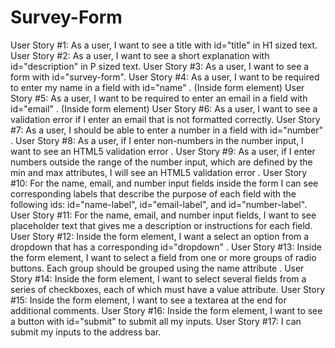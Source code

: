 # Survey-Form

User Story #1: As a user, I want to see a title with id="title" in H1 sized text.
User Story #2: As a user, I want to see a short explanation with id="description" in P sized text.
User Story #3: As a user, I want to see a form with id="survey-form".
User Story #4: As a user, I want to be required to enter my name in a field with id="name" . (Inside form element)
User Story #5: As a user, I want to be required to enter an email in a field with id="email" . (Inside form element)
User Story #6: As a user, I want to see a validation error if I enter an email that is not formatted correctly.
User Story #7: As a user, I should be able to enter a number in a field with id="number" .
User Story #8: As a user, if I enter non-numbers in the number input, I want to see an HTML5 validation error .
User Story #9: As a user, if I enter numbers outside the range of the number input, which are defined by
the min and max attributes, I will see an HTML5 validation error .
User Story #10: For the name, email, and number input fields inside the form I can see corresponding labels that describe the
purpose of each field with the following ids: id="name-label", id="email-label", and id="number-label".
User Story #11: For the name, email, and number input fields, I want to see placeholder text that gives me a description
or instructions for each field.
User Story #12: Inside the form element, I want a select an option from a dropdown that has a
corresponding id="dropdown" .
User Story #13: Inside the form element, I want to select a field from one or more groups of radio buttons. Each group should
be grouped using the name attribute .
User Story #14: Inside the form element, I want to select several fields from a series of checkboxes, each of which must have
a value attribute.
User Story #15: Inside the form element, I want to see a textarea at the end for additional comments.
User Story #16: Inside the form element, I want to see a button with id="submit" to submit all my inputs.
User Story #17: I can submit my inputs to the address bar.
